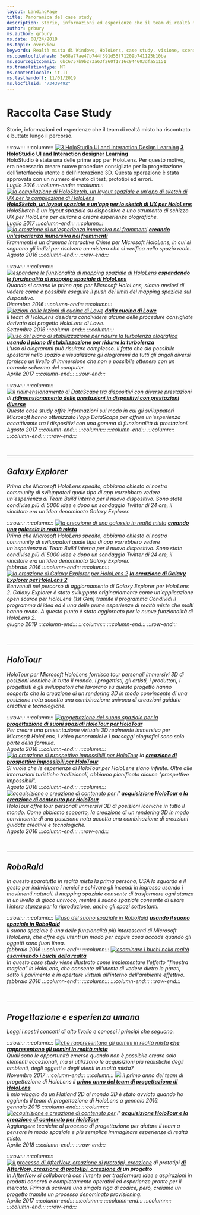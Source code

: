 ```yaml
---
layout: LandingPage
title: Panoramica del case study
description: Storie, informazioni ed esperienze che il team di realtà misto ha riscontrato e buttato lungo il percorso.
author: grbury
ms.author: grbury
ms.date: 08/24/2019
ms.topic: overview
keywords: Realtà mista di Windows, HoloLens, case study, visione, scenari
ms.openlocfilehash: 5e68a77ae47b744f391d55f71209b741125b10ba
ms.sourcegitcommit: 6bc6757b9b273a63f260f1716c944603dfa51151
ms.translationtype: MT
ms.contentlocale: it-IT
ms.lasthandoff: 11/01/2019
ms.locfileid: "73439492"
---
```

# <a name="case-study-gallery"></a>Raccolta Case Study

Storie, informazioni ed esperienze che il team di realtà misto ha riscontrato e buttato lungo il percorso.

:::row:::
    :::column:::
       [![3 HoloStudio UI and Interaction Design Learning](images/thought-bubble-500px.jpg)](case-study-3-holostudio-ui-and-interaction-design-learnings.md)  **[3 HoloStudio UI and Interaction designer Learning](case-study-3-holostudio-ui-and-interaction-design-learnings.md)**<br>
        HoloStudio è stata una delle prime app per HoloLens. Per questo motivo, era necessario creare nuove procedure consigliate per la progettazione dell'interfaccia utente e dell'interazione 3D. Questa operazione è stata approvata con un numero elevato di test, prototipi ed errori.<br>
         <i>Luglio 2016<i>
    :::column-end:::
    :::column:::
       [![la compilazione di HoloSketch, un layout spaziale e un'app di sketch di UX per la compilazione di HoloLens](images/holosketch-image-01-640px.png)](case-study-building-holosketch,-a-spatial-layout-and-ux-sketching-app-for-hololens.md)  **[HoloSketch, un layout spaziale e un'app per lo sketch di UX per HoloLens](case-study-building-holosketch,-a-spatial-layout-and-ux-sketching-app-for-hololens.md)**<br>
        HoloSketch è un layout spaziale su dispositivo e uno strumento di schizzo UX per HoloLens per aiutare a creare esperienze olografiche.<br>
        <i>Luglio 2017<i>
    :::column-end:::
    :::column:::
       [![la creazione di un'esperienza immersiva nei frammenti](images/surfacereconstruction.jpg)](case-study-creating-an-immersive-experience-in-fragments.md)  **[creando un'esperienza immersiva nei frammenti](case-study-creating-an-immersive-experience-in-fragments.md)**<br>
        Frammenti è un dramma Interactive Crime per Microsoft HoloLens, in cui si seguono gli indizi per risolvere un mistero che si verifica nello spazio reale.<br>
        <i>Agosto 2016<i>
    :::column-end:::
:::row-end:::

:::row:::
    :::column:::
       [![espandere le funzionalità di mapping spaziale di HoloLens](images/away-from-camera-position-500px.png)](case-study-expanding-the-spatial-mapping-capabilities-of-hololens.md)  **[espandendo le funzionalità di mapping spaziale di HoloLens](case-study-expanding-the-spatial-mapping-capabilities-of-hololens.md)**<br>
        Quando si creano le prime app per Microsoft HoloLens, siamo ansiosi di vedere come è possibile eseguire il push dei limiti del mapping spaziale sul dispositivo.<br>
        <i>Dicembre 2016<i>
    :::column-end:::
    :::column:::
       [![lezioni dalle lezioni di cucina di Lowe](images/lowes.jpg)](case-study-lessons-from-the-lowes-kitchen.md)  **[dalla cucina di Lowe](case-study-lessons-from-the-lowes-kitchen.md)**<br>
        Il team di HoloLens desidera condividere alcune delle procedure consigliate derivate dal progetto HoloLens di Lowe.<br>
        <i>Settembre 2016<i>
    :::column-end:::
    :::column:::
       [![uso del piano di stabilizzazione per ridurre la turbolenza olografica](images/holotour-stabilization-plane-500px.jpg)](case-study-using-the-stabilization-plane-to-reduce-holographic-turbulence.md)  **[usando il piano di stabilizzazione per ridurre la turbolenza](case-study-using-the-stabilization-plane-to-reduce-holographic-turbulence.md)**<br>
        L'uso di ologrammi può risultare complesso. Il fatto che sia possibile spostarsi nello spazio e visualizzare gli ologrammi da tutti gli angoli diversi fornisce un livello di immersione che non è possibile ottenere con un normale schermo del computer.<br>
        <i>Aprile 2017<i>
    :::column-end:::
:::row-end:::

:::row:::
    :::column:::
       [![il ridimensionamento di DataScape tra dispositivi con diverse](images/cloud-steps-1-4-700px.jpg)](case-study-scaling-datascape-across-devices-with-different-performance.md) prestazioni di  **[ridimensionamento delle prestazioni in dispositivi con prestazioni diverse](case-study-scaling-datascape-across-devices-with-different-performance.md)**<br>
        Questo case study offre informazioni sul modo in cui gli sviluppatori Microsoft hanno ottimizzato l'app DataScape per offrire un'esperienza accattivante tra i dispositivi con una gamma di funzionalità di prestazioni.<br>
        <i>Agosto 2017<i>
    :::column-end:::
    :::column:::
    :::column-end:::
    :::column:::
    :::column-end:::
:::row-end:::


<br>

---

## <a name="galaxy-explorer"></a>Galaxy Explorer

Prima che Microsoft HoloLens spedito, abbiamo chiesto al nostro community di sviluppatori quale tipo di app vorrebbero vedere un'esperienza di Team Build interna per il nuovo dispositivo. Sono state condivise più di 5000 idee e dopo un sondaggio Twitter di 24 ore, il vincitore era un'idea denominata Galaxy Explorer.

:::row:::
    :::column:::
       [![la creazione di una galassia in realtà mista](images/full-galaxy-500px.png)](case-study-creating-a-galaxy-in-mixed-reality.md)  **[creando una galassia in realtà mista](case-study-creating-a-galaxy-in-mixed-reality.md)**<br>
        Prima che Microsoft HoloLens spedito, abbiamo chiesto al nostro community di sviluppatori quale tipo di app vorrebbero vedere un'esperienza di Team Build interna per il nuovo dispositivo. Sono state condivise più di 5000 idee e dopo un sondaggio Twitter di 24 ore, il vincitore era un'idea denominata Galaxy Explorer.<br>
         <i>febbraio 2016<i>
    :::column-end:::
    :::column:::
       [![la creazione di Galaxy Explorer per HoloLens 2](images/ge-update-interactions-concept-force-grab.png)](galaxy-explorer-update.md)  **[la creazione di Galaxy Explorer per HoloLens 2](galaxy-explorer-update.md)**<br>
        Benvenuti nel percorso di aggiornamento di Galaxy Explorer per HoloLens 2. Galaxy Explorer è stato sviluppato originariamente come un'applicazione open source per HoloLens (1st Gen) tramite il programma Condividi il programma di idea ed è una delle prime esperienze di realtà miste che molti hanno avuto. A questo punto è stato aggiornato per le nuove funzionalità di HoloLens 2.<br>
        <i>giugno 2019<i>
    :::column-end:::
    :::column:::
    :::column-end:::
:::row-end:::

<br>

---

## <a name="holotour"></a>HoloTour

HoloTour per Microsoft HoloLens fornisce tour personali immersivi 3D di posizioni iconiche in tutto il mondo. I progettisti, gli artisti, i produttori, i progettisti e gli sviluppatori che lavorano su questo progetto hanno scoperto che la creazione di un rendering 3D in modo convincente di una posizione nota accetta una combinazione univoca di creazioni guidate creative e tecnologiche.

:::row:::
    :::column:::
       [![progettazione del suono spaziale per la](images/recreated-colosseum-holotour-500px.png)](case-study-spatial-sound-design-for-holotour.md)  **[progettazione di suoni spaziali HoloTour per HoloTour](case-study-spatial-sound-design-for-holotour.md)**<br>
        Per creare una presentazione virtuale 3D realmente immersiva per Microsoft HoloLens, i video panoramici e i paesaggi olografici sono solo parte della formula.<br>
         <i>Agosto 2016<i>
    :::column-end:::
    :::column:::
       [![la creazione di prospettive impossibili per HoloTour](images/rome-colosseum-overlay-500px.png)](case-study-creating-impossible-perspectives-for-holotour.md) la  **[creazione di prospettive impossibili per HoloTour](case-study-creating-impossible-perspectives-for-holotour.md)**<br>
        Si vuole che le esperienze di HoloTour per HoloLens siano infinite. Oltre alle interruzioni turistiche tradizionali, abbiamo pianificato alcune "prospettive impossibili".<br>
        <i>Agosto 2016<i>
    :::column-end:::
    :::column:::
       [![acquisizione e creazione di contenuto per](images/camera-machu-pichu-500px.png)](case-study-capturing-and-creating-content-for-holotour.md) l'  **[acquisizione HoloTour e la creazione di contenuto per HoloTour](case-study-capturing-and-creating-content-for-holotour.md)**<br>
        HoloTour offre tour personali immersivi 3D di posizioni iconiche in tutto il mondo. Come abbiamo scoperto, la creazione di un rendering 3D in modo convincente di una posizione nota accetta una combinazione di creazioni guidate creative e tecnologiche.<br>
        <i>Agosto 2016<i>
    :::column-end:::
:::row-end:::

<br>

---

## <a name="roboraid"></a>RoboRaid

In questo sparatutto in realtà mista la prima persona, USA lo sguardo e il gesto per individuare i nemici e schivare gli incendi in ingresso usando i movimenti naturali. Il mapping spaziale consente di trasformare ogni stanza in un livello di gioco univoco, mentre il suono spaziale consente di usare l'intera stanza per la riproduzione, anche gli spazi sottostanti. 

:::row:::
    :::column:::
       [![uso del suono spaziale in RoboRaid](images/successful-dodge-roboraid-500px.jpg)](case-study-using-spatial-sound-in-roboraid.md)  **[usando il suono spaziale in RoboRaid](case-study-using-spatial-sound-in-roboraid.md)**<br>
        Il suono spaziale è una delle funzionalità più interessanti di Microsoft HoloLens, che offre agli utenti un modo per capire cosa accade quando gli oggetti sono fuori linea.<br>
         <i>febbraio 2016<i>
    :::column-end:::
    :::column:::
       [![esaminare i buchi nella realtà](images/roboraid-640px.png)](case-study-looking-through-holes-in-your-reality.md)  **[esaminando i buchi della realtà](case-study-looking-through-holes-in-your-reality.md)**<br>
        In questo case study viene illustrato come implementare l'effetto "finestra magica" in HoloLens, che consente all'utente di vedere dietro le pareti, sotto il pavimento e in aperture virtuali all'interno dell'ambiente effettivo.<br>
        <i>febbraio 2016<i>
    :::column-end:::
    :::column:::
    :::column-end:::
:::row-end:::


<br>

---

## <a name="design-and-human-experience"></a>Progettazione e esperienza umana

Leggi i nostri concetti di alto livello e conosci i principi che seguono.

:::row:::
    :::column:::
       [![che rappresentano gli uomini in realtà mista](images/bang-ai-weiwie.jpg)](case-study-representing-humans-in-mixed-reality.md)  **[che rappresentano gli uomini in realtà mista](case-study-representing-humans-in-mixed-reality.md)**<br>
        Quali sono le opportunità emerse quando non è possibile creare solo elementi eccezionali, ma si utilizzano le acquisizioni più realistiche degli ambienti, degli oggetti e degli utenti in realtà mista?<br>
         <i>Novembre 2017<i>
    :::column-end:::
    :::column:::
       [![](images/MotionController.jpg)](case-study-my-first-year-on-the-hololens-design-team.md) il primo anno del team di progettazione di HoloLens il  **[primo anno del team di progettazione di HoloLens](case-study-my-first-year-on-the-hololens-design-team.md)**<br>
        Il mio viaggio da un Flatland 2D al mondo 3D è stato avviato quando ho aggiunto il team di progettazione di HoloLens a gennaio 2016.<br>
        <i>gennaio 2016<i>
    :::column-end:::
    :::column:::
       [![acquisizione e creazione di contenuto per](images/academyteam1000.png)](case-study-expanding-the-design-process-for-mixed-reality.md) l'  **[acquisizione HoloTour e la creazione di contenuto per HoloTour](case-study-expanding-the-design-process-for-mixed-reality.md)**<br>
        Aggiungere tecniche al processo di progettazione per aiutare il team a pensare in modo spaziale e più semplice immaginare esperienze di realtà miste.<br>
        <i>Aprile 2018<i>
    :::column-end:::
:::row-end:::

:::row:::
    :::column:::
       [![il processo di AfterNow, creazione di prototipi, creazione](images/whatisenvisioning-640px.png)](case-study-afternows-process-envisioning,-prototyping,-building.md) di prototipi  **[di AfterNow, creazione di prototipi, creazione di](case-study-afternows-process-envisioning,-prototyping,-building.md) un progetto**<br>
        In AfterNow si collaborerà con l'utente per trasformare idee e aspirazioni in prodotti concreti e completamente operativi ed esperienze pronte per il mercato. Prima di scrivere una singola riga di codice, però, creiamo un progetto tramite un processo denominato provisioning.<br>
        <i>Aprile 2017<i>
    :::column-end:::
    :::column:::
    :::column-end:::
    :::column:::
    :::column-end:::
:::row-end:::

<br>

<br>

